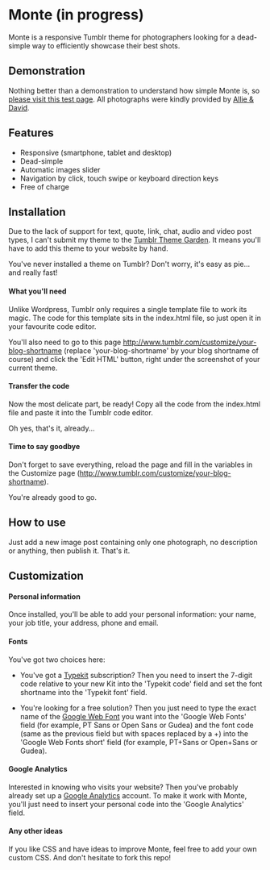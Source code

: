 Monte (in progress)
======

Monte is a responsive Tumblr theme for photographers looking for a dead-simple way to efficiently showcase their best shots.

## Demonstration

Nothing better than a demonstration to understand how simple Monte is, so [please visit this test page](http://monte-theme.tumblr.com). All photographs were kindly provided by 
[Allie & David](http://deathtothestockphoto.com).

## Features

- Responsive (smartphone, tablet and desktop)
- Dead-simple
- Automatic images slider
- Navigation by click, touch swipe or keyboard direction keys
- Free of charge

## Installation

Due to the lack of support for text, quote, link, chat, audio and video post types, I can't submit my theme to the [Tumblr Theme Garden](http://www.tumblr.com/themes/). It means you'll have to add this theme to your website by hand.

You've never installed a theme on Tumblr? Don't worry, it's easy as pie... and really fast!

#### What you'll need

Unlike Wordpress, Tumblr only requires a single template file to work its magic. The code for this template sits in the index.html file, so just open it in your favourite code editor.

You'll also need to go to this page http://www.tumblr.com/customize/your-blog-shortname (replace 'your-blog-shortname' by your blog shortname of course) and click the 'Edit HTML' button, right under the screenshot of your current theme.

#### Transfer the code

Now the most delicate part, be ready!
Copy all the code from the index.html file and paste it into the Tumblr code editor. 

Oh yes, that's it, already...

#### Time to say goodbye

Don't forget to save everything, reload the page and fill in the variables in the Customize page (http://www.tumblr.com/customize/your-blog-shortname).

You're already good to go.

## How to use

Just add a new image post containing only one photograph, no description or anything, then publish it. 
That's it.

## Customization

#### Personal information

Once installed, you'll be able to add your personal information: your name, your job title, your address, phone and email.

#### Fonts

You've got two choices here:

- You've got a [Typekit](https://typekit.com/fonts) subscription? Then you need to insert the 7-digit code relative to your new Kit into the 'Typekit code' field and set the font shortname into the 'Typekit font' field.

- You're looking for a free solution? Then you just need to type the exact name of the [Google Web Font](http://www.google.com/fonts) you want into the 'Google Web Fonts' field (for example, PT Sans or Open Sans or Gudea) and the font code (same as the previous field but with spaces replaced by a +) into the 'Google Web Fonts short' field (for example, PT+Sans or Open+Sans or Gudea).

#### Google Analytics

Interested in knowing who visits your website? Then you've probably already set up a [Google Analytics](http://google.com/analytics/web/) account. To make it work with Monte, you'll just need to insert your personal code into the 'Google Analytics' field.

#### Any other ideas

If you like CSS and have ideas to improve Monte, feel free to add your own custom CSS. 
And don't hesitate to fork this repo!
